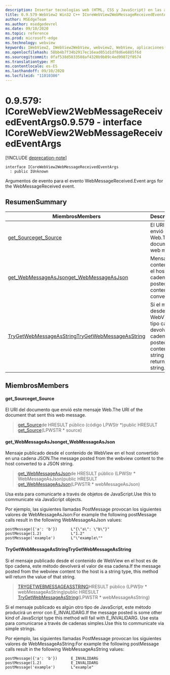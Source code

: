 ```yaml
---
description: Insertar tecnologías web (HTML, CSS y JavaScript) en las aplicaciones nativas con el control Microsoft Edge WebView2
title: 0.9.579-WebView2 Win32 C++ ICoreWebView2WebMessageReceivedEventArgs
author: MSEdgeTeam
ms.author: msedgedevrel
ms.date: 09/10/2020
ms.topic: reference
ms.prod: microsoft-edge
ms.technology: webview
keywords: IWebView2, IWebView2WebView, webview2, WebView, aplicaciones Win32, Win32, Edge, ICoreWebView2, ICoreWebView2Controller, control de explorador, HTML Edge, ICoreWebView2WebMessageReceivedEventArgs
ms.openlocfilehash: 58bb4b7f34b2917ec16ead051d1df8d6e6885f6d
ms.sourcegitcommit: 0faf538d5033508af4320b9b89c4ed99872f0574
ms.translationtype: MT
ms.contentlocale: es-ES
ms.lasthandoff: 09/10/2020
ms.locfileid: "11010386"
---
```

# <span data-ttu-id="d1cdd-104">0.9.579: ICoreWebView2WebMessageReceivedEventArgs</span><span class="sxs-lookup"><span data-stu-id="d1cdd-104">0.9.579 - interface ICoreWebView2WebMessageReceivedEventArgs</span></span> 

[!INCLUDE [deprecation-note](../../includes/deprecation-note.md)]

```
interface ICoreWebView2WebMessageReceivedEventArgs
  : public IUnknown
```

<span data-ttu-id="d1cdd-105">Argumentos de evento para el evento WebMessageReceived.</span><span class="sxs-lookup"><span data-stu-id="d1cdd-105">Event args for the WebMessageReceived event.</span></span>

## <span data-ttu-id="d1cdd-106">Resumen</span><span class="sxs-lookup"><span data-stu-id="d1cdd-106">Summary</span></span>

 <span data-ttu-id="d1cdd-107">Miembros</span><span class="sxs-lookup"><span data-stu-id="d1cdd-107">Members</span></span>                        | <span data-ttu-id="d1cdd-108">Descripciones</span><span class="sxs-lookup"><span data-stu-id="d1cdd-108">Descriptions</span></span>
--------------------------------|---------------------------------------------
[<span data-ttu-id="d1cdd-109">get_Source</span><span class="sxs-lookup"><span data-stu-id="d1cdd-109">get_Source</span></span>](#get_source) | <span data-ttu-id="d1cdd-110">El URI del documento que envió este mensaje Web.</span><span class="sxs-lookup"><span data-stu-id="d1cdd-110">The URI of the document that sent this web message.</span></span>
[<span data-ttu-id="d1cdd-111">get_WebMessageAsJson</span><span class="sxs-lookup"><span data-stu-id="d1cdd-111">get_WebMessageAsJson</span></span>](#get_webmessageasjson) | <span data-ttu-id="d1cdd-112">Mensaje publicado desde el contenido de WebView en el host convertido en una cadena JSON.</span><span class="sxs-lookup"><span data-stu-id="d1cdd-112">The message posted from the webview content to the host converted to a JSON string.</span></span>
[<span data-ttu-id="d1cdd-113">TryGetWebMessageAsString</span><span class="sxs-lookup"><span data-stu-id="d1cdd-113">TryGetWebMessageAsString</span></span>](#trygetwebmessageasstring) | <span data-ttu-id="d1cdd-114">Si el mensaje publicado desde el contenido de WebView en el host es de tipo cadena, este método devolverá el valor de esa cadena.</span><span class="sxs-lookup"><span data-stu-id="d1cdd-114">If the message posted from the webview content to the host is a string type, this method will return the value of that string.</span></span>

## <span data-ttu-id="d1cdd-115">Miembros</span><span class="sxs-lookup"><span data-stu-id="d1cdd-115">Members</span></span>

#### <span data-ttu-id="d1cdd-116">get_Source</span><span class="sxs-lookup"><span data-stu-id="d1cdd-116">get_Source</span></span> 

<span data-ttu-id="d1cdd-117">El URI del documento que envió este mensaje Web.</span><span class="sxs-lookup"><span data-stu-id="d1cdd-117">The URI of the document that sent this web message.</span></span>

> <span data-ttu-id="d1cdd-118">[get_Source](#get_source)de HRESULT público (código LPWStr \*)</span><span class="sxs-lookup"><span data-stu-id="d1cdd-118">public HRESULT [get_Source](#get_source)(LPWSTR \* source)</span></span>

#### <span data-ttu-id="d1cdd-119">get_WebMessageAsJson</span><span class="sxs-lookup"><span data-stu-id="d1cdd-119">get_WebMessageAsJson</span></span> 

<span data-ttu-id="d1cdd-120">Mensaje publicado desde el contenido de WebView en el host convertido en una cadena JSON.</span><span class="sxs-lookup"><span data-stu-id="d1cdd-120">The message posted from the webview content to the host converted to a JSON string.</span></span>

> <span data-ttu-id="d1cdd-121">[get_WebMessageAsJson](#get_webmessageasjson)de HRESULT público (LPWStr \* WebMessageAsJson)</span><span class="sxs-lookup"><span data-stu-id="d1cdd-121">public HRESULT [get_WebMessageAsJson](#get_webmessageasjson)(LPWSTR \* webMessageAsJson)</span></span>

<span data-ttu-id="d1cdd-122">Usa esta para comunicarte a través de objetos de JavaScript.</span><span class="sxs-lookup"><span data-stu-id="d1cdd-122">Use this to communicate via JavaScript objects.</span></span>

<span data-ttu-id="d1cdd-123">Por ejemplo, las siguientes llamadas PostMessage provocan los siguientes valores de WebMessageAsJson:</span><span class="sxs-lookup"><span data-stu-id="d1cdd-123">For example the following postMessage calls result in the following WebMessageAsJson values:</span></span>

```
postMessage({'a': 'b'})      L"{\"a\": \"b\"}"
postMessage(1.2)             L"1.2"
postMessage('example')       L"\"example\""
```

#### <span data-ttu-id="d1cdd-124">TryGetWebMessageAsString</span><span class="sxs-lookup"><span data-stu-id="d1cdd-124">TryGetWebMessageAsString</span></span> 

<span data-ttu-id="d1cdd-125">Si el mensaje publicado desde el contenido de WebView en el host es de tipo cadena, este método devolverá el valor de esa cadena.</span><span class="sxs-lookup"><span data-stu-id="d1cdd-125">If the message posted from the webview content to the host is a string type, this method will return the value of that string.</span></span>

> <span data-ttu-id="d1cdd-126">[TRYGETWEBMESSAGEASSTRING](#trygetwebmessageasstring)HRESULT público (LPWStr \* webMessageAsString)</span><span class="sxs-lookup"><span data-stu-id="d1cdd-126">public HRESULT [TryGetWebMessageAsString](#trygetwebmessageasstring)(LPWSTR \* webMessageAsString)</span></span>

<span data-ttu-id="d1cdd-127">Si el mensaje publicado es algún otro tipo de JavaScript, este método producirá un error con E_INVALIDARG.</span><span class="sxs-lookup"><span data-stu-id="d1cdd-127">If the message posted is some other kind of JavaScript type this method will fail with E_INVALIDARG.</span></span> <span data-ttu-id="d1cdd-128">Use esta para comunicarse a través de cadenas simples.</span><span class="sxs-lookup"><span data-stu-id="d1cdd-128">Use this to communicate via simple strings.</span></span>

<span data-ttu-id="d1cdd-129">Por ejemplo, las siguientes llamadas PostMessage provocan los siguientes valores de WebMessageAsString:</span><span class="sxs-lookup"><span data-stu-id="d1cdd-129">For example the following postMessage calls result in the following WebMessageAsString values:</span></span>

```
postMessage({'a': 'b'})      E_INVALIDARG
postMessage(1.2)             E_INVALIDARG
postMessage('example')       L"example"
```

